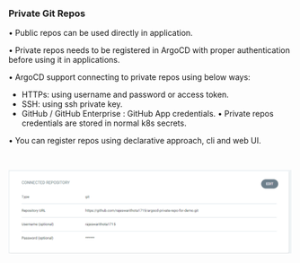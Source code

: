 ### Private Git Repos

• Public repos can be used directly in application.

• Private repos needs to be registered in ArgoCD with proper authentication before using it in applications.

• ArgoCD support connecting to private repos using below ways:

  *  HTTPs: using username and password or access token.
  *  SSH: using ssh private key.
  *  GitHub / GitHub Enterprise : GitHub App credentials.
• Private repos credentials are stored in normal k8s secrets.

• You can register repos using declarative approach, cli and web UI.
<pre>
 
</pre>
![private got repo](https://github.com/rajeswarithota1715/ArgoCD/blob/main/git-private-repo.PNG)  
